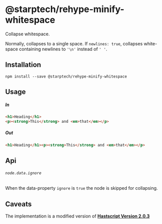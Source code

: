 # @starptech/rehype-minify-whitespace

Collapse whitespace.

Normally, collapses to a single space.  If `newlines: true`,
collapses white-space containing newlines to `'\n'` instead
of `' '`.

## Installation

```
npm install --save @starptech/rehype-minify-whitespace
```

## Usage

##### In

```html
<h1>Heading</h1>
<p><strong>This</strong> and <em>that</em></p>
```

##### Out

```html
<h1>Heading</h1><p><strong>This</strong> and <em>that</em></p>
```

## Api

###### `node.data.ignore`

When the data-property `ignore` is `true` the node is skipped for collapsing.

## Caveats

The implementation is a modified version of [**Hastscript Version 2.0.3**](https://github.com/rehypejs/rehype-minify/tree/master/packages/rehype-minify-whitespace)
